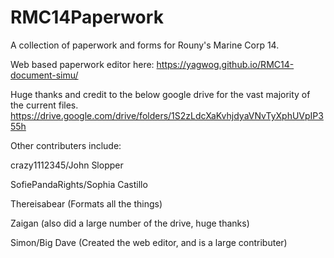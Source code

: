 # RMC14Paperwork
A collection of paperwork and forms for Rouny's Marine Corp 14.

Web based paperwork editor here: https://yagwog.github.io/RMC14-document-simu/

Huge thanks and credit to the below google drive for the vast majority of the current files. 
https://drive.google.com/drive/folders/1S2zLdcXaKvhjdyaVNvTyXphUVpIP355h

Other contributers include:

crazy1112345/John Slopper

SofiePandaRights/Sophia Castillo

Thereisabear (Formats all the things)

Zaigan (also did a large number of the drive, huge thanks)

Simon/Big Dave (Created the web editor, and is a large contributer)

